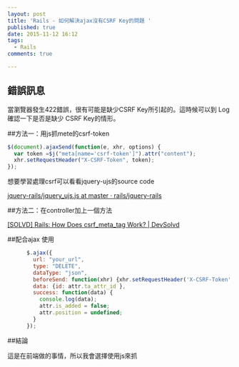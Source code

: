 ```yaml
---
layout: post
title: 'Rails - 如何解決ajax沒有CSRF Key的問題 '
published: true
date: 2015-11-12 16:12
tags:
  - Rails
comments: true

---
```

## 錯誤訊息

當瀏覽器發生422錯誤，很有可能是缺少CSRF Key所引起的。這時候可以到 Log 確認一下是否是缺少 CSRF Key的情形。

##方法一：用js抓mete的csrf-token

```js
$(document).ajaxSend(function(e, xhr, options) {
  var token =$j("meta[name='csrf-token']").attr("content");
  xhr.setRequestHeader("X-CSRF-Token", token);
});
```

想要學習處理csrf可以看看jquery-ujs的source code

[jquery-rails/jquery_ujs.js at master · rails/jquery-rails](https://github.com/rails/jquery-rails/blob/master/vendor/assets/javascripts/jquery_ujs.js#L69)


##方法二：在controller加上一個方法

[[SOLVD] Rails: How Does csrf_meta_tag Work? | DevSolvd](http://devsolvd.com/questions/rails-how-does-csrf_meta_tag-work)

##配合ajax 使用
```js
      $.ajax({
        url: "your_url",
        type: "DELETE",
        dataType: "json",
        beforeSend: function(xhr) {xhr.setRequestHeader('X-CSRF-Token', $('meta[name="csrf-token"]').attr('content'))},
        data: {id: attr.ta_attr_id },
        success: function(data) {
          console.log(data);
          attr.is_added = false;
          attr.position = undefined;
        }
      });

```

##結論

這是在前端做的事情，所以我會選擇使用js來抓
